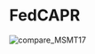 # FedCAPR

![compare_MSMT17](https://github.com/user-attachments/assets/2e33e29f-fc47-448a-a1f6-f4e4832a9959)
